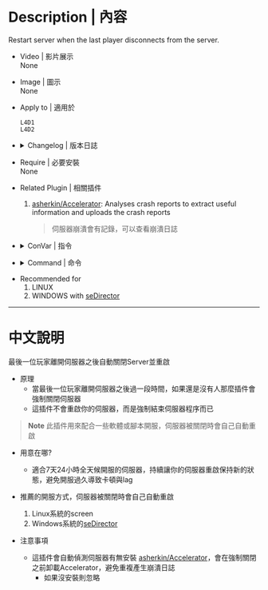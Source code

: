 # Description | 內容
Restart server when the last player disconnects from the server.

* Video | 影片展示
<br/>None

* Image | 圖示
<br/>None

* Apply to | 適用於
	```
	L4D1
	L4D2
	```

* <details><summary>Changelog | 版本日誌</summary>

	* v2.5 (2023-4-22)
		* Optimize Code

	* v2.4 (2023-3-29)
		* Auto detect Accelerator extension and unload extension　before shutdown
        * Remove Cvar

	* v1.0
		* Initial Release
</details>

* Require | 必要安裝
<br/>None

* Related Plugin | 相關插件
	1. [asherkin/Accelerator](https://forums.alliedmods.net/showthread.php?t=277703): Analyses crash reports to extract useful information and uploads the crash reports
		> 伺服器崩潰會有記錄，可以查看崩潰日誌

* <details><summary>ConVar | 指令</summary>

	None
</details>

* <details><summary>Command | 命令</summary>

	None
</details>

* Recommended for
    1. LINUX
    2. WINDOWS with [seDirector](https://sedirector.net/)

- - - -
# 中文說明
最後一位玩家離開伺服器之後自動關閉Server並重啟

* 原理
	* 當最後一位玩家離開伺服器之後過一段時間，如果還是沒有人那麼插件會強制關閉伺服器
    * 這插件不會重啟你的伺服器，而是強制結束伺服器程序而已

> __Note__ 此插件用來配合一些軟體或腳本開服，伺服器被關閉時會自己自動重啟<br/>
    
* 用意在哪?
    * 適合7天24小時全天候開服的伺服器，持續讓你的伺服器重啟保持新的狀態，避免開服過久導致卡頓與lag

* 推薦的開服方式，伺服器被關閉時會自己自動重啟
    1. Linux系統的screen
    2. Windows系統的[seDirector](https://sedirector.net/)

* 注意事項
    * 這插件會自動偵測伺服器有無安裝 [asherkin/Accelerator](https://forums.alliedmods.net/showthread.php?t=277703)，會在強制關閉之前卸載Accelerator，避免重複產生崩潰日誌
        * 如果沒安裝則忽略
